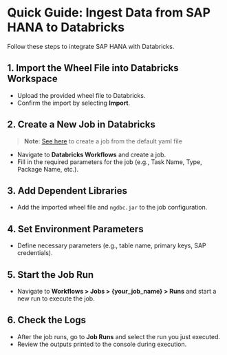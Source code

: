 # Quick Guide: Ingest Data from SAP HANA to Databricks

Follow these steps to integrate SAP HANA with Databricks.

## 1. Import the Wheel File into Databricks Workspace
- Upload the provided wheel file to Databricks.
- Confirm the import by selecting **Import**.

## 2. Create a New Job in Databricks
> **Note**: [See here](examples.md) to create a job from the default yaml file
- Navigate to **Databricks Workflows** and create a job.
- Fill in the required parameters for the job (e.g., Task Name, Type, Package Name, etc.).

## 3. Add Dependent Libraries
- Add the imported wheel file and `ngdbc.jar` to the job configuration.

## 4. Set Environment Parameters
- Define necessary parameters (e.g., table name, primary keys, SAP credentials).

## 5. Start the Job Run
- Navigate to **Workflows > Jobs > {your_job_name} > Runs** and start a new run to execute the job.

## 6. Check the Logs
- After the job runs, go to **Job Runs** and select the run you just executed.
- Review the outputs printed to the console during execution.
